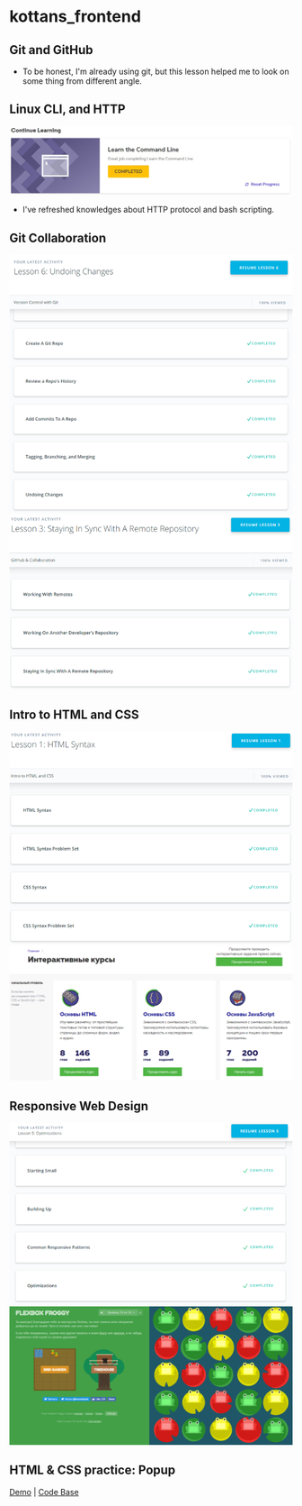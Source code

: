 # kottans_frontend

## Git and GitHub

* To be honest, I'm already using git, but this lesson helped me to look on some thing from different angle.


## Linux CLI, and HTTP

![Screenshot_1](/task_linux_cli/learn_the_command_line-complete.png)
* I've refreshed knowledges about HTTP protocol and bash scripting.


## Git Collaboration

![Screenshot_2](/task_git_collaboration/what_is_version_control-complete.png)
![Screenshot_3](/task_git_collaboration/github_and_collaboration-complete.png)

## Intro to HTML and CSS

![Screenshot_4](/task_html_css_intro/intro_html_css-complete.png)
![Screenshot_5](/task_html_css_intro/html_academy-html_css-complete.png)

## Responsive Web Design

![Screenshot_6](/responsive_web_design/responsive_web_design_fundamentals-complete.png)
![Screenshot_7](/responsive_web_design/flexbox_froggy-complete.png)

## HTML & CSS practice: Popup

[Demo](https://shizopo.github.io/html-css-popup/index.html)
|
[Code Base](https://github.com/Shizopo/html-css-popup)